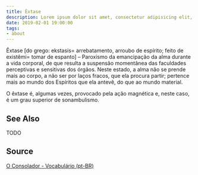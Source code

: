 ```yaml
---
title: Êxtase
description: Lorem ipsum dolor sit amet, consectetur adipisicing elit, sed do eiusmod tempor incididunt ut labore et dolore magna aliqua.  TODO
date: 2019-02-01 19:00:00
tags:
- about
---
```


Êxtase [do grego: ekstasis= arrebatamento, arroubo de espírito; feito de existêmi= tomar de espanto] – Paroxismo da emancipação da alma durante a vida corporal, de que resulta a suspensão momentânea das faculdades perceptivas e sensitivas dos órgãos. Neste estado, a alma não se prende mais ao corpo, a não ser por laços fracos, que ela procura partir; pertence mais ao mundo dos Espíritos que ela antevê, do que ao mundo material.

O êxtase é, algumas vezes, provocado pela ação magnética e, neste caso, é um grau superior de sonambulismo.

## See Also
TODO

## Source
[O Consolador - Vocabulário (pt-BR)](http://www.oconsolador.com.br/linkfixo/vocabulario/principal.html)


